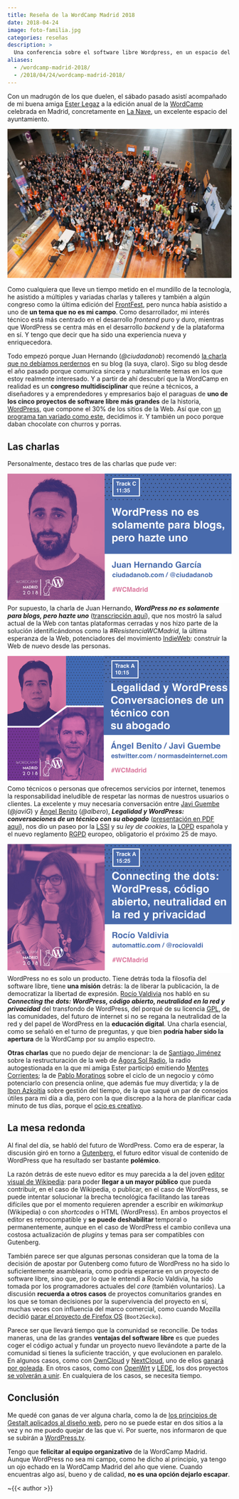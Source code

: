 ```yaml
---
title: Reseña de la WordCamp Madrid 2018
date: 2018-04-24
image: foto-familia.jpg
categories: reseñas
description: >
  Una conferencia sobre el software libre Wordpress, en un espacio del ayuntamiento, acompañado de mi buena amiga Ester. ¿Qué podía salir mal?
aliases: 
  - /wordcamp-madrid-2018/
  - /2018/04/24/wordcamp-madrid-2018/
---
```


Con un madrugón de los que duelen, el sábado pasado asistí acompañado de mi buena amiga [Ester Legaz][ester-legaz] a la edición anual de la [WordCamp][wordcamp-madrid-2018] celebrada en Madrid, concretamente en [La Nave][la-nave], un excelente espacio del ayuntamiento.

![Foto de familia de la WordCamp Madrid 2018](foto-familia.jpg)

Como cualquiera que lleve un tiempo metido en el mundillo de la tecnología, he asistido a múltiples y variadas charlas y talleres y también a algún congreso como la última edición del [FrontFest][frontfest], pero nunca había asistido a uno de **un tema que no es mi campo**. Como desarrollador, mi interés técnico está más centrado en el desarrollo _frontend_ puro y duro, mientras que WordPress se centra más en el desarrollo _backend_ y de la plataforma en sí. Y tengo que decir que ha sido una experiencia nueva y enriquecedora.

Todo empezó porque Juan Hernando (_@ciudadanob_) recomendó [la charla que no debíamos perdernos][ciudadanob-charla-que-no-te-debes-perder] en su blog (la suya, claro). Sigo su blog desde el año pasado porque comunica sincera y naturalmente temas en los que estoy realmente interesado. Y a partir de ahí descubrí que la WordCamp en realidad es un **congreso multidisciplinar** que reúne a técnicos, a diseñadores y a emprendedores y empresarios bajo el paraguas de **uno de los cinco proyectos de software libre más grandes** de la historia, [WordPress][wordpress-org], que compone el 30% de los sitios de la Web. Así que con [un programa tan variado como este][wordcamp-madrid-2018-programa], decidimos ir. Y también un poco porque daban chocolate con churros y porras.


## Las charlas

Personalmente, destaco tres de las charlas que pude ver:

[![Juan Hernando y su charla en la WordCamp](juan-hernando.png)][wcm18-juan-hernando]  
Por supuesto, la charla de Juan Hernando, **_WordPress no es solamente para blogs, pero hazte uno_** ([transcripción aquí][ciudadanob-charla-indieweb]), que nos mostró la salud actual de la Web con tantas plataformas cerradas y nos hizo parte de la solución identificándonos como la _#ResistenciaWCMadrid_, la última esperanza de la Web, potenciadores del movimiento [IndieWeb][indieweb]: construir la Web de nuevo desde las personas.

[![Javi Guembe y Ángel Benito y su charla en la WordCamp](angel-benito-y-javi-guembe.png)][wcm18-javi-guembe-ángel-benito]  
Como técnicos o personas que ofrecemos servicios por internet, tenemos la responsabilidad ineludible de respetar las normas de nuestros usuarios o clientes. La excelente y muy necesaria conversación entre [Javi Guembe][legalidad-y-wordpress-javig] (_@javiG_) y [Ángel Benito][legalidad-y-wordpress-albero] (_@albero_), **_Legalidad y WordPress: conversaciones de un técnico con su abogado_** ([presentación en PDF aquí][legalidad-y-wordpress-presentación]), nos dio un paseo por la [LSSI][wp-lssi] y su _ley de cookies_, la [LOPD][wp-lopd] española y el nuevo reglamento [RGPD][wp-rgpd] europeo, obligatorio el próximo 25 de mayo.

[![Rocío Valdivia y su charla en la WordCamp](rocio-valdivia.png)][wcm18-rocío-valdivia]  
WordPress no es solo un producto. Tiene detrás toda la filosofía del software libre, tiene **una misión** detrás: la de liberar la publicación, la de democratizar la libertad de expresión. [Rocío Valdivia][rocío-valdivia] nos habló en su **_Connecting the dots: WordPress, código abierto, neutralidad en la red y privacidad_** del transfondo de WordPress, del porqué de su licencia [GPL][wp-gpl], de las comunidades, del futuro de internet si no se regana la neutralidad de la red y del papel de WordPress en la **educación digital**. Una charla esencial, como se señaló en el turno de preguntas, y que bien **podría haber sido la apertura** de la WordCamp por su amplio espectro.

**Otras charlas** que no puedo dejar de mencionar: la de [Santiago Jiménez][wcm18-santiago-jiménez] sobre la restructuración de la web de [Ágora Sol Radio][ágora-sol-radio], la radio autogestionada en la que mi amiga Ester participó emitiendo [Mentes Corrientes][mentes-corrientes]; la de [Pablo Moratinos][wcm18-pablo-moratinos] sobre el ciclo de un negocio y cómo potenciarlo con presencia online, que además fue muy divertida; y la de [Ibon Azkoitia][wcm18-ibon-azkoitia] sobre gestión del tiempo, de la que saqué un par de consejos útiles para mi día a día, pero con la que discrepo a la hora de planificar cada minuto de tus días, porque el [ocio es creativo][ol-el-arte-y-la-ciencia-de-no-hacer-nada].


## La mesa redonda

Al final del día, se habló del futuro de WordPress. Como era de esperar, la discusión giró en torno a [Gutenberg][wordpress-org-gutenberg], el futuro editor visual de contenido de WordPress que ha resultado ser bastante **polémico**.

La razón detrás de este nuevo editor es muy parecida a la del joven [editor visual de Wikipedia][wp-visual-editor]: para poder **llegar a un mayor público** que pueda contribuir, en el caso de Wikipedia, o publicar, en el caso de WordPress, se puede intentar solucionar la brecha tecnológica facilitando las tareas difíciles que por el momento requieren aprender a escribir en _wikimarkup_ (Wikipedia) o con _shortcodes_ o HTML (WordPress). En ambos proyectos el editor es retrocompatible y **se puede deshabilitar** temporal o permanentemente, aunque en el caso de WordPress el cambio conlleva una costosa actualización de _plugins_ y temas para ser compatibles con Gutenberg.

También parece ser que algunas personas consideran que la toma de la decisión de apostar por Gutenberg como futuro de WordPress no ha sido lo suficientemente asamblearia, como podría esperarse en un proyecto de software libre, sino que, por lo que le entendí a Rocío Valdivia, ha sido tomada por los programadores actuales del _core_ (también voluntarios). La discusión **recuerda a otros casos** de proyectos comunitarios grandes en los que se toman decisiones por la supervivencia del proyecto en sí, muchas veces con influencia del marco comercial, como cuando Mozilla decidió [parar el proyecto de Firefox OS][techcrunch-firefox-os-development-stopped] (`Boot2Gecko`).

Parece ser que llevará tiempo que la comunidad se reconcilie. De todas maneras, una de las grandes **ventajas del software libre** es que puedes coger el código actual y fundar un proyecto nuevo llevándote a parte de la comunidad si tienes la suficiente tracción, y que evolucionen en paralelo. En algunos casos, como con [OwnCloud][owncloud] y [NextCloud][nextcloud], uno de ellos [ganará por goleada][nextcloud-wins]. En otros casos, como con [OpenWrt][openwrt] y [LEDE][lede], los dos proyectos [se volverán a unir][openwrt-lede-merge]. En cualquiera de los casos, se necesita tiempo.


## Conclusión

Me quedé con ganas de ver alguna charla, como la de [los principios de Gestalt aplicados al diseño web][wcm18-piccia-neri], pero no se puede estar en dos sitios a la vez y no me puedo quejar de las que vi. Por suerte, nos informaron de que se subirán a [WordPress.tv][wordpress-tv].

Tengo que **felicitar al equipo organizativo** de la WordCamp Madrid. Aunque WordPress no sea mi campo, como he dicho al principio, ya tengo un ojo echado en la WordCamp Madrid del año que viene. Cuando encuentras algo así, bueno y de calidad, **no es una opción dejarlo escapar**.

~{{< author >}}



[ester-legaz]: https://esterlegazfotografia.com/ "Ester Legaz, fotógrafa profesional en Madrid"
[la-nave]: http://www.lanavemadrid.com/ "La Nave Madrid"
[frontfest]: https://frontfest.es/ "FrontFest"
[wordpress-org]: https://wordpress.org/ "WordPress, software libre para crear webs, blogs o aplicaciones"
[wordpress-tv]: https://wordpress.tv/language/spanishespanol/ "WordPress TV"

[wordcamp-madrid-2018]: https://2018.madrid.wordcamp.org/ "WordCamp Madrid 2018"
[wordcamp-madrid-2018-programa]: https://2018.madrid.wordcamp.org/programa/ "Programa de la WordCamp Madrid 2018"
[wcm18-juan-hernando]: https://2018.madrid.wordcamp.org/session/wordpress-no-es-solamente-para-blogs-pero-hazte-uno/ "WordPress no es solamente para blogs, pero hazte uno - WordCamp Madrid 2018"
[wcm18-javi-guembe-ángel-benito]: https://2018.madrid.wordcamp.org/session/legalidad-y-wordpress-conversaciones-de-un-tecnico-con-su-abogado/ "Legalidad y WordPress: conversaciones de un técnico con su abogado - WordCamp Madrid 2018"
[wcm18-rocío-valdivia]: https://2018.madrid.wordcamp.org/session/connecting-the-dots-wordpress-codigo-abierto-neutralidad-en-la-red-y-privacidad/ "Connecting the dots: WordPress, código abierto, neutralidad en la red y privacidad - WordCamp Madrid 2018"
[wcm18-santiago-jiménez]: https://2018.madrid.wordcamp.org/session/del-blog-a-la-red-de-podcasts/ "Del blog a la red de podcasts - WordCamp Madrid 2018"
[wcm18-pablo-moratinos]: https://2018.madrid.wordcamp.org/session/quimica-para-tu-negocio-br-cn-fi-ev-wp/ "Química para tu negocio: Br Cn Fi Pr + WP - WordCamp Madrid 2018"
[wcm18-ibon-azkoitia]: https://2018.madrid.wordcamp.org/session/como-tener-un-proyecto-paralelo-y-no-quedarte-sin-vida-social/ "Cómo tener un proyecto paralelo y no quedarte sin vida social - WordCamp Madrid 2018"
[wcm18-piccia-neri]: https://2018.madrid.wordcamp.org/session/una-introduccion-practica-a-los-principios-gestalt-aplicados-al-diseno-web/ "Crea una UI rompedora con los principios básicos de Gestalt aplicados a diseño web - WordCamp Madrid 2018"

[ciudadanob-charla-que-no-te-debes-perder]: https://ciudadanob.com/blog/2018/03/21/que-charla-no-te-debes-perder-en-la-wordcamp-madrid/ "Blog de ciudadanoB: Qué charla no te debes perder en la WordCamp Madrid"
[ciudadanob-charla-indieweb]: https://ciudadanob.com/blog/2018/04/21/wordpress-no-es-solamente-para-blogs-pero-hazte-uno/ "Blog de ciudadanoB: WordPress no es solamente para blogs, pero hazte uno"
[indieweb]: https://indieweb.org/ "IndieWeb, una alternativa centrada en la gente a la Web comporativa"

[legalidad-y-wordpress-albero]: https://www.normasdeinternet.com/ "Ángel Benito Rodero"
[legalidad-y-wordpress-javig]: https://javig.es/legalidad-y-wordpress-en-wordcamp-madrid-2018/ "Javier Guembe: Legalidad y WordPress, en WordCamp Madrid 2018"
[legalidad-y-wordpress-presentación]: https://javig.es/wp-content/uploads/2018/04/legalidad-y-WordPress-WCMadrid2018.pdf "Presentación en PDF de Legalidad y WordPress: conversaciones de un técnico con su abogado"
[wp-lssi]: https://es.wikipedia.org/wiki/LSSI "Ley de Servicios de la Sociedad de la Información - Wikipedia en español"
[wp-lopd]: https://es.wikipedia.org/wiki/LOPD "Ley Orgánica de Protección de Datos de Carácter Personal (España) - Wikipedia en español"
[wp-rgpd]: https://es.wikipedia.org/wiki/RGPD "Reglamento General de Protección de Datos - Wikipedia en español"

[rocío-valdivia]: https://rocio.blog/ "Rocío Valdivia, Community Wrangler at Automattic"
[wp-gpl]: https://es.wikipedia.org/wiki/GPL "GNU General Public License - Wikipedia en español"

[ágora-sol-radio]: https://www.agorasolradio.org/ "Ágora Sol Radio: radio libre, autogestionada y asamblearia"
[mentes-corrientes]: https://www.agorasolradio.org/podcast/mentescorrientes/ "Mentes Corrientes en Ágora Sol Radio"

[ol-el-arte-y-la-ciencia-de-no-hacer-nada]: https://openlibrary.org/books/OL26419048M/El_arte_y_la_ciencia_de_no_hacer_nada "El arte y la ciencia de no hacer nada: el cerebro tiene su propio piloto automático (2013, Clave Intelectual)"

[wordpress-org-gutenberg]: https://wordpress.org/gutenberg/ "Gutenberg, una nueva experiencia de publicación (en inglés)"
[wp-visual-editor]: https://es.wikipedia.org/wiki/Wikipedia:Editor_Visual "Editor visual de Wikipedia"
[techcrunch-firefox-os-development-stopped]: https://techcrunch.com/2015/12/08/mozilla-will-stop-developing-and-selling-firefox-os-smartphones/ "TechCrunch (en inglés): Mozilla dejará de desarrollar y vender smartphones Firefox OS"

[owncloud]: https://owncloud.org "OwnCloud: tu propia nube (en inglés)"
[nextcloud]: https://nextcloud.com "NextCloud: plataforma libre de almacenamiento y colaboración (en inglés)"
[nextcloud-wins]: https://civihosting.com/blog/nextcloud-vs-owncloud/ "NextCloud vs OwnCloud (en inglés)"
[openwrt]: https://openwrt.org "OpenWrt: liberación de routers (en inglés)"
[lede]: https://lede-project.org "LEDE project (redirige a OpenWRT)"
[openwrt-lede-merge]: https://forum.openwrt.org/viewtopic.php?id=72940 "Anuncio de la unificación de los proyectos OpenWrt y LEDE en el foro de OpenWrt (en inglés)"
